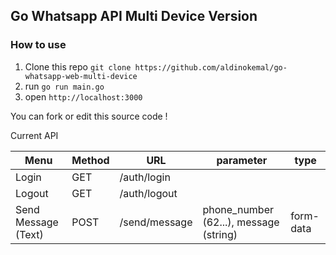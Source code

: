 ## Go Whatsapp API Multi Device Version

### How to use

1. Clone this repo `git clone https://github.com/aldinokemal/go-whatsapp-web-multi-device`
2. run `go run main.go`
3. open `http://localhost:3000`

You can fork or edit this source code !

Current API

| Menu                | Method | URL           | parameter                              | type      |
|---------------------|--------|---------------|----------------------------------------|-----------|
| Login               | GET    | /auth/login   |                                        |           |
| Logout              | GET    | /auth/logout  |                                        |           |
| Send Message (Text) | POST   | /send/message | phone_number (62...), message (string) | form-data |